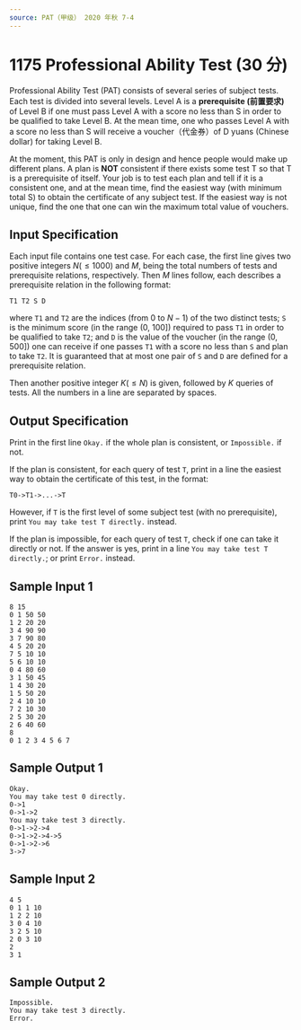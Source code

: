 ```yaml
---
source: PAT（甲级） 2020 年秋 7-4
---
```


# 1175 Professional Ability Test (30 分)

Professional Ability Test (PAT) consists of several series of subject tests. Each test is divided into several levels. Level A is a **prerequisite (前置要求)** of Level B if one must pass Level A with a score no less than S in order to be qualified to take Level B. At the mean time, one who passes Level A with a score no less than S will receive a voucher（代金券）of D yuans (Chinese dollar) for taking Level B.

At the moment, this PAT is only in design and hence people would make up different plans. A plan is **NOT** consistent if there exists some test T so that T is a prerequisite of itself. Your job is to test each plan and tell if it is a consistent one, and at the mean time, find the easiest way (with minimum total S) to obtain the certificate of any subject test. If the easiest way is not unique, find the one that one can win the maximum total value of vouchers.

## Input Specification

Each input file contains one test case. For each case, the first line gives two positive integers $N (\le 1000)$ and $M$, being the total numbers of tests and prerequisite relations, respectively. Then $M$ lines follow, each describes a prerequisite relation in the following format:

    T1 T2 S D

where `T1` and `T2` are the indices (from 0 to $N-1$) of the two distinct tests; `S` is the minimum score (in the range (0, 100]) required to pass `T1` in order to be qualified to take `T2`; and `D` is the value of the voucher (in the range (0, 500]) one can receive if one passes `T1` with a score no less than `S` and plan to take `T2`. It is guaranteed that at most one pair of `S` and `D` are defined for a prerequisite relation.

Then another positive integer $K (\le N)$ is given, followed by $K$ queries of tests. All the numbers in a line are separated by spaces.

## Output Specification

Print in the first line `Okay.` if the whole plan is consistent, or `Impossible.` if not.

If the plan is consistent, for each query of test `T`, print in a line the easiest way to obtain the certificate of this test, in the format:

    T0->T1->...->T

However, if `T` is the first level of some subject test (with no prerequisite), print `You may take test T directly.` instead.

If the plan is impossible, for each query of test `T`, check if one can take it directly or not. If the answer is yes, print in a line `You may take test T directly.`; or print `Error.` instead.

## Sample Input 1

    8 15
    0 1 50 50
    1 2 20 20
    3 4 90 90
    3 7 90 80
    4 5 20 20
    7 5 10 10
    5 6 10 10
    0 4 80 60
    3 1 50 45
    1 4 30 20
    1 5 50 20
    2 4 10 10
    7 2 10 30
    2 5 30 20
    2 6 40 60
    8
    0 1 2 3 4 5 6 7

## Sample Output 1

    Okay.
    You may take test 0 directly.
    0->1
    0->1->2
    You may take test 3 directly.
    0->1->2->4
    0->1->2->4->5
    0->1->2->6
    3->7

## Sample Input 2

    4 5
    0 1 1 10
    1 2 2 10
    3 0 4 10
    3 2 5 10
    2 0 3 10
    2
    3 1

## Sample Output 2

    Impossible.
    You may take test 3 directly.
    Error.

